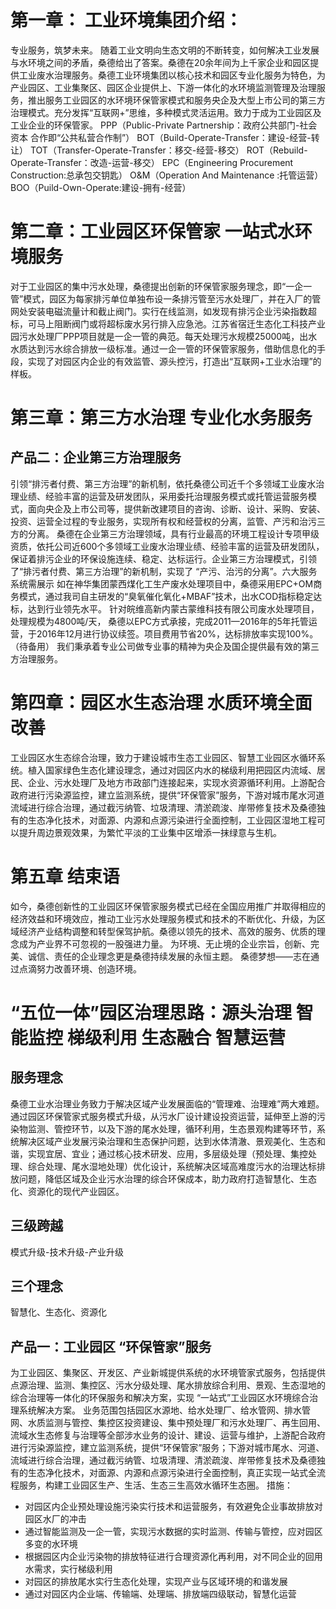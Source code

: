 # 第一章： 工业环境集团介绍：
专业服务，筑梦未来。
随着工业文明向生态文明的不断转变，如何解决工业发展与水环境之间的矛盾，桑德给出了答案。桑德在20余年间为上千家企业和园区提供工业废水治理服务。桑德工业环境集团以核心技术和园区专业化服务为特色，为产业园区、工业集聚区、园区企业提供上、下游一体化的水环境监测管理及治理服务，推出服务工业园区的水环境环保管家模式和服务央企及大型上市公司的第三方治理模式。充分发挥“互联网+”思维，多种模式灵活运用。致力于成为工业园区及工业企业的环保管家。
PPP（Public-Private Partnership：政府公共部门-社会资本 合作即“公共私营合作制”）
BOT（Build-Operate-Transfer：建设-经营-转让）
TOT（Transfer-Operate-Transfer：移交-经营-移交）
ROT（Rebuild-Operate-Transfer：改造-运营-移交）
EPC（Engineering Procurement Construction:总承包交钥匙）
O&M（Operation And Maintenance :托管运营）
BOO（Puild-Own-Operate:建设-拥有-经营）

# 第二章：工业园区环保管家 一站式水环境服务
对于工业园区的集中污水处理，桑德提出创新的环保管家服务理念，即“一企一管”模式，园区为每家排污单位单独布设一条排污管至污水处理厂，并在入厂的管网处安装电磁流量计和截止阀门。实行在线监测，如发现有排污企业污染指数超标，可马上阻断阀门或将超标废水另行排入应急池。江苏省宿迁生态化工科技产业园污水处理厂PPP项目就是一企一管的典范。每天处理污水规模25000吨，出水水质达到污水综合排放一级标准。通过一企一管的环保管家服务，借助信息化的手段，实现了对园区内企业的有效监管、源头控污，打造出“互联网+工业水治理”的样板。

# 第三章：第三方水治理 专业化水务服务
## 产品二：企业第三方治理服务
引领“排污者付费、第三方治理”的新机制，依托桑德公司近千个多领域工业废水治理业绩、经验丰富的运营及研发团队，采用委托治理服务模式或托管运营服务模式，面向央企及上市公司等，提供新改建项目的咨询、诊断、设计、采购、安装、投资、运营全过程的专业服务，实现所有权和经营权的分离，监管、产污和治污三方的分离。
桑德在企业第三方治理领域，具有行业最高的环境工程设计专项甲级资质，依托公司近600个多领域工业废水治理业绩、经验丰富的运营及研发团队，保证着排污企业的环保设施连续、稳定、达标运行。企业第三方治理模式，引领了“排污者付费、第三方治理”的新机制，实现了 “产污、治污的分离”。六大服务系统需展示
如在神华集团蒙西煤化工生产废水处理项目中，桑德采用EPC+OM商务模式，通过我司自主研发的“臭氧催化氧化+MBAF”技术，出水COD指标稳定达标，达到行业领先水平。
针对皖维高新内蒙古蒙维科技有限公司废水处理项目，处理规模为4800吨/天， 桑德以EPC方式承接，完成2011—2016年的5年托管运营，于2016年12月进行协议续签。项目费用节省20%，达标排放率实现100%。（待备用）
我们秉承着专业公司做专业事的精神为央企及国企提供最有效的第三方治理服务。

# 第四章：园区水生态治理 水质环境全面改善
工业园区水生态综合治理，致力于建设城市生态工业园区、智慧工业园区水循环系统。植入国家绿色生态化建设理念，通过对园区内水的梯级利用把园区内流域、居民、企业、污水处理厂及地方市政部门连接起来，实现水资源循环利用。上游配合政府进行污染源监控，建立监测系统，提供“环保管家”服务，下游对城市尾水河道流域进行综合治理，通过截污纳管、垃圾清理、清淤疏浚、岸带修复技术及桑德独有的生态净化技术，对面源、内源和点源污染进行全面控制，工业园区湿地工程可以提升周边景观效果，为繁忙平淡的工业集中区增添一抹绿意与生机。

# 第五章 结束语
如今，桑德创新性的工业园区环保管家服务模式已经在全国应用推广并取得相应的经济效益和环境效应，推动工业污水处理服务模式和技术的不断优化、升级，为区域经济产业结构调整和转型保驾护航。桑德以领先的技术、高效的服务、优质的理念成为产业界不可忽视的一股强进力量。
为环境、无止境的企业宗旨，创新、完美、诚信、责任的企业理念更是桑德持续发展的永恒主题。
桑德梦想——志在通过点滴努力改善环境、创造环境。

# “五位一体”园区治理思路：源头治理    智能监控    梯级利用     生态融合   智慧运营
## 服务理念
桑德工业水治理业务致力于解决区域产业发展面临的“管理难、治理难”两大难题。通过园区环保管家式服务模式升级，从污水厂设计建设投资运营，延伸至上游的污染物监测、管控环节，以及下游的尾水处理，循环利用，生态景观构建等环节，系统解决区域产业发展污染治理和生态保护问题，达到水体清澈、景观美化、生态和谐，实现宜居、宜业；通过核心技术研发、应用，多层级处理（预处理、集控处理、综合处理、尾水湿地处理）优化设计，系统解决区域高难度污水的治理达标排放问题，降低区域及企业污水治理的综合环保成本，助力政府打造智慧化、生态化、资源化的现代产业园区。

## 三级跨越
模式升级-技术升级-产业升级

## 三个理念
智慧化、生态化、资源化

## 产品一：工业园区 “环保管家”服务
为工业园区、集聚区、开发区、产业新城提供系统的水环境管家式服务，包括提供点源治理、监测、集控区、污水分级处理、尾水排放综合利用、景观、生态湿地的综合治理等一体化的环保服务和解决方案，实现 “一站式”工业园区水环境综合治理系统解决方案。
业务范围包括园区水源地、给水处理厂、给水管网、排水管网、水质监测与管控、集控区投资建设、集中预处理厂和污水处理厂、再生回用、流域水生态修复与治理等全部涉水业务的设计、建设、运营与维护，上游配合政府进行污染源监控，建立监测系统，提供“环保管家”服务；下游对城市尾水、河道、流域进行综合治理，通过截污纳管、垃圾清理、清淤疏浚、岸带修复技术及桑德独有的生态净化技术，对面源、内源和点源污染进行全面控制，真正实现一站式全流程服务，构建工业园区生产、生活、生态三生高效水循环生态圈。
措施：
*	对园区内企业预处理设施污染实行技术和运营服务，有效避免企业事故排放对园区水厂的冲击
*	通过智能监测及一企一管，实现污水数据的实时监测、传输与管控，应对园区多变的水环境
*	根据园区内企业污染物的排放特征进行合理资源化再利用，对不同企业的回用水需求，实行梯级利用
*	对园区的排放尾水实行生态化处理，实现产业与区域环境的和谐发展
*	通过对园区内企业端、传输端、处理端、排放端四级联动，智慧化运营
